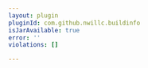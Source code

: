 ```yaml
---
layout: plugin
pluginId: com.github.nwillc.buildinfo
isJarAvailable: true
error: ''
violations: []

---
```

